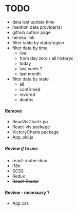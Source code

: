 # TODO

- data last update time
- mention data provider(s)
- github author page
- heroku link
- filter table by state/region
- filter data by time
  - live
  - from day zero / all historyc
  - today
  - last week ?
  - last month
- filter data by state
  - all
  - confirmed
  - revored
  - deaths

#### Remove

- ReacVisCharts.jsx
- React-vis package
- VictoryCharts package
- App_old.js

##### Review if to use

- react-router-dom
- i18n
- SCSS
- Redux
- ~~React-Router~~

#### Review - necessary ?

- App.css
